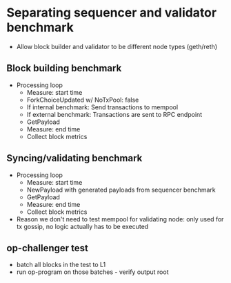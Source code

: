 # Separating sequencer and validator benchmark

- Allow block builder and validator to be different node types (geth/reth)

## Block building benchmark

- Processing loop
    - Measure: start time
    - ForkChoiceUpdated w/ NoTxPool: false
    - If internal benchmark: Send transactions to mempool
    - If external benchmark: Transactions are sent to RPC endpoint
    - GetPayload
    - Measure: end time
    - Collect block metrics
    
## Syncing/validating benchmark

- Processing loop
    - Measure: start time
    - NewPayload with generated payloads from sequencer benchmark
    - GetPayload
    - Measure: end time
    - Collect block metrics
- Reason we don't need to test mempool for validating node: only used for tx gossip, no logic actually has to be executed

## op-challenger test

- batch all blocks in the test to L1
- run op-program on those batches - verify output root
